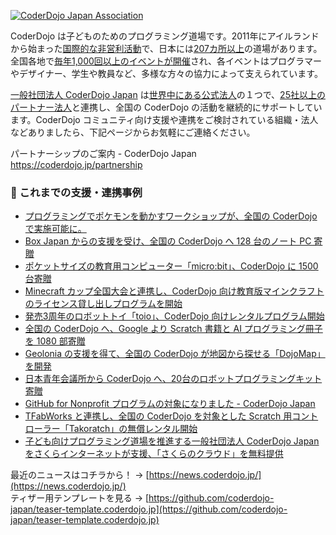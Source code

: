 [![CoderDojo Japan Association](https://i.gyazo.com/747a6a1aaa2330439546a6a20914a0d8.png)](https://coderdojo.jp/)

CoderDojo は子どものためのプログラミング道場です。2011年にアイルランドから始まった[国際的な非営利活動](https://map.coderdojo.jp/world)で、日本には[207カ所以上](http://coderdojo.jp/#dojos)の道場があります。全国各地で[毎年1,000回以上のイベントが開催](https://coderdojo.jp/events)され、各イベントはプログラマーやデザイナー、学生や教員など、多様な方々の協力によって支えられています。

[一般社団法人 CoderDojo Japan](https://coderdojo.jp/about-coderdojo-japan) は[世界中にある公式法人](https://codeclub.org/en/our-partners)の１つで、[25社以上のパートナー法人](https://coderdojo.jp/#partners)と連携し、全国の CoderDojo の活動を継続的にサポートしています。CoderDojo コミュニティ向け支援や連携をご検討されている組織・法人などありましたら、下記ページからお気軽にご連絡ください。

パートナーシップのご案内 - CoderDojo Japan <br>
https://coderdojo.jp/partnership

### :handshake: これまでの支援・連携事例

- [プログラミングでポケモンを動かすワークショップが、全国の CoderDojo で実施可能に。 ](https://prtimes.jp/main/html/rd/p/000000003.000038935.html)
- [Box Japan からの支援を受け、全国の CoderDojo へ 128 台のノート PC 寄贈](https://prtimes.jp/main/html/rd/p/000000014.000038935.html)
- [ポケットサイズの教育用コンピューター「micro:bit」、CoderDojo に 1500 台寄贈](https://prtimes.jp/main/html/rd/p/000000007.000038935.html)
- [Minecraft カップ全国大会と連携し、CoderDojo 向け教育版マインクラフトのライセンス貸し出しプログラムを開始](https://news.coderdojo.jp/2022/05/31/partnership-with-minecraftcup/)
- [発売3周年のロボットトイ「toio」、CoderDojo 向けレンタルプログラム開始](https://prtimes.jp/main/html/rd/p/000000005.000038935.html)
- [全国の CoderDojo へ、Google より Scratch 書籍と AI プログラミング冊子を 1080 部寄贈](https://news.coderdojo.jp/2021/06/30/1080-presents-from-google-to-coderdojo/)
- [Geolonia の支援を得て、全国の CoderDojo が地図から探せる「DojoMap」を開発](https://prtimes.jp/main/html/rd/p/000000008.000038935.html)
- [日本青年会議所から CoderDojo へ、20台のロボットプログラミングキット寄贈](https://news.coderdojo.jp/2021/07/29/robot-programming-kits-from-jci/)
- [GitHub for Nonprofit プログラムの対象になりました - CoderDojo Japan](https://news.coderdojo.jp/2019/08/29/github-for-nonprofit/)
- [TFabWorks と連携し、全国の CoderDojo を対象とした Scratch 用コントローラー「Takoratch」の無償レンタル開始](https://prtimes.jp/main/html/rd/p/000000011.000038935.html)
- [子ども向けプログラミング道場を推進する一般社団法人 CoderDojo Japan をさくらインターネットが支援、「さくらのクラウド」を無料提供](https://www.sakura.ad.jp/information/pressreleases/2017/07/20/90191/)

最近のニュースはコチラから！ → [https://news.coderdojo.jp/](https://news.coderdojo.jp/)   
ティザー用テンプレートを見る → [https://github.com/coderdojo-japan/teaser-template.coderdojo.jp](https://github.com/coderdojo-japan/teaser-template.coderdojo.jp)
